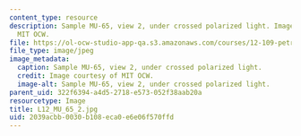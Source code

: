```yaml
---
content_type: resource
description: Sample MU-65, view 2, under crossed polarized light. Image courtesy of
  MIT OCW.
file: https://ol-ocw-studio-app-qa.s3.amazonaws.com/courses/12-109-petrology-fall-2005/2039acbb0030b108eca0e6e06f570ffd_L12_MU_65_2.jpg
file_type: image/jpeg
image_metadata:
  caption: Sample MU-65, view 2, under crossed polarized light.
  credit: Image courtesy of MIT OCW.
  image-alt: Sample MU-65, view 2, under crossed polarized light.
parent_uid: 322f6394-a4d5-2718-e573-052f38aab20a
resourcetype: Image
title: L12_MU_65_2.jpg
uid: 2039acbb-0030-b108-eca0-e6e06f570ffd
---
```

